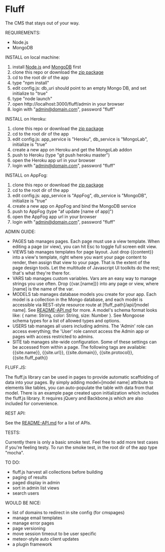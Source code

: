 Fluff
=====

The CMS that stays out of your way.

REQUIREMENTS: 

- Node.js
- MongoDB

INSTALL on local machine:

1. install [Node.js](http://nodejs.org) and [MongoDB](http://mongodb.org) first
2. clone this repo or download the [zip package](https://github.com/jgildred/fluff/archive/master.zip)
3. cd to the root dir of the app
4. type "npm install"
5. edit config.js: db_uri should point to an empty Mongo DB, and set initialize to "true"
6. type "node launch"
7. open http://localhost:3000/fluff/admin in your browser
8. login with "admin@domain.com", password "fluff"

INSTALL on Heroku:

1. clone this repo or download the [zip package](https://github.com/jgildred/fluff/archive/master.zip)
2. cd to the root dir of the app
3. edit config.js: app_service is "Heroku", db_service is "MongoLab", initialize is "true"
4. create a new app on Heroku and get the MongoLab addon
5. push to Heroku (type "git push heroku master")
6. open the Heroku app url in your browser
7. login with "admin@domain.com", password "fluff"

INSTALL on AppFog:

1. clone this repo or download the [zip package](https://github.com/jgildred/fluff/archive/master.zip)
2. cd to the root dir of the app
3. edit config.js: app_service is "AppFog", db_service is "MongoDB", initialize is "true"
4. create a new app on AppFog and bind the MongoDB service
5. push to AppFog (type "af update [name of app]")
6. open the AppFog app url in your browser
7. login with "admin@domain.com", password "fluff"

ADMIN GUIDE:

- PAGES tab manages pages. Each page must use a view template. When editing a page (or view), you can hit Esc to toggle full screen edit view.
- VIEWS tab manages templates for page layout. Just drop {{content}} into a view's template, right where you want your page content to render, then assign that view to your page. That is the extent of the page design tools. Let the multitude of Javascript UI toolkits do the rest; that's what they're there for.
- VARS tab manages custom variables. Vars are an easy way to manage strings you use often. Drop {{var.[name]}} into any page or view, where [name] is the name of the var.
- MODELS tab manages database models you create for your app. Each model is a collection in the Mongo database, and each model is accessible via REST-style resource route at [fluff_path]/api/[model name]. See [README-API.md](README-API.md) for more. A model's schema format looks like: { name: String, color: String, size: Number }. See Mongoose schema types for a list of allowed types and options.
- USERS tab manages all users including admins. The 'Admin' role can access everything; the 'User' role cannot access the Admin app or pages with access restricted to admins.
- SITE tab manages site-wide configuration. Some of these settings can be accessed from within a page. The following tags are available: {{site.name}}, {{site.url}}, {{site.domain}}, {{site.protocol}}, {{site.fluff_path}}

FLUFF.JS:

The fluff.js library can be used in pages to provide automatic scaffolding of data into your pages. By simply adding model=[model name] attribute to elements like tables, you can auto-populate the table with data from that model. There is an example page created upon initialization which includes the fluff.js library. It requires jQuery and Backbone.js which are also included for convenience.

REST API:

See the [README-API.md](README-API.md) for a list of APIs.

TESTS:

Currently there is only a basic smoke test. Feel free to add more test cases if you're feeling testy. To run the smoke test, in the root dir of the app type "mocha".

TO DO:

- fluff.js harvest all collections before building
- paging of results
- paged display in admin
- sort in admin list views
- search users

WOULD BE NICE:

- list of domains to redirect in site config (for cmspages)
- manage email templates
- manage error pages
- page versioning
- move session timeout to be user specific
- meteor-style auto client updates
- a plugin framework
